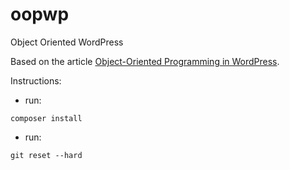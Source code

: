 # oopwp
Object Oriented WordPress

Based on the article [Object-Oriented Programming in WordPress](https://code.tutsplus.com/articles/object-oriented-programming-in-wordpress-building-the-plugin-i--cms-21083).

Instructions:

- run:
```
composer install
```
- run:
```
git reset --hard
```
